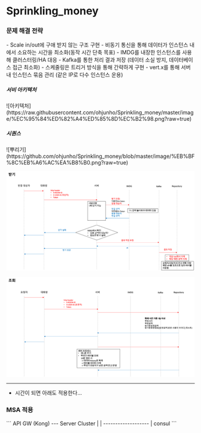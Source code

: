 # Sprinkling_money

<h3>문제 해결 전략</h3>
- Scale in/out에 구애 받지 않는 구조 구현 
- 비동기 통신을 통해 데이터가 인스턴스 내에서 소요하는 시간을 최소화(동작 시간 단축 목표)
- IMDG를 내장한 인스턴스를 사용해 클러스터링/HA 대응
- Kafka를 통한 처리 결과 저장 (데이터 소실 방지, 데이터베이스 접근 최소화)
- 스케줄링은 트리거 방식을 통해 간략하게 구현 
- vert.x를 통해 서버 내 인스턴스 묶음 관리 (같은 IP로 다수 인스턴스 운용)

<h5>서비 아키텍처</h6>
![아키텍처](https://raw.githubusercontent.com/ohjunho/Sprinkling_money/master/image/%EC%95%84%ED%82%A4%ED%85%8D%EC%B2%98.png?raw=true)

<h5>시퀀스</h5>
![뿌리기](https://github.com/ohjunho/Sprinkling_money/blob/master/image/%EB%BF%8C%EB%A6%AC%EA%B8%B0.png?raw=true)


![받기](https://github.com/ohjunho/Sprinkling_money/blob/master/image/%EB%B0%9B%EA%B8%B0.png?raw=true)


![조회](https://github.com/ohjunho/Sprinkling_money/blob/master/image/%EC%A1%B0%ED%9A%8C.png?raw=true)


----------------------------------------

* 시간이 되면 아래도 적용한다...

<h3>MSA 적용</h3>
```
API GW (Kong) --- Server Cluster
     |                  |
     -------------------
             |
           consul
```  